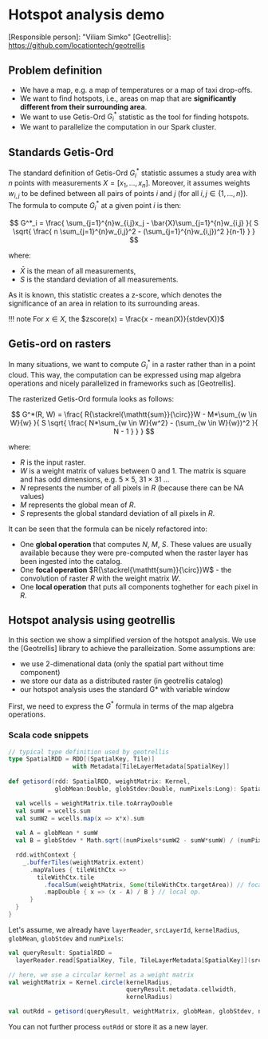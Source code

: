 # Hotspot analysis demo

[Responsible person]: "Viliam Simko"
[Geotrellis]: https://github.com/locationtech/geotrellis

## Problem definition

- We have a map, e.g. a map of temperatures or a map of taxi drop-offs.
- We want to find hotspots, i.e., areas on map that are **significantly different from their surrounding area**.
- We want to use Getis-Ord $G^*_i$ statistic as the tool for finding hotspots.
- We want to parallelize the computation in our Spark cluster.

## Standards Getis-Ord

The standard definition of Getis-Ord $G^*_i$ statistic assumes a study area with $n$ points with measurements
$X = [x_1, \ldots, x_n]$. Moreover, it assumes weights $w_{i,j}$ to be defined between all pairs of points $i$
and $j$ (for all $i,j \in \{ 1, \ldots, n\}$). The formula to compute $G^*_i$ at a given point $i$ is then:

$$
    G^*_i = \frac{
        \sum_{j=1}^{n}w_{i,j}x_j - \bar{X}\sum_{j=1}^{n}w_{i,j}
    }{
        S \sqrt{
            \frac{
              n \sum_{j=1}^{n}w_{i,j}^2 - (\sum_{j=1}^{n}w_{i,j})^2
            }{n-1}
        }
    }
$$

where:

- $\bar{X}$ is the mean of all measurements,
- $S$ is the standard deviation of all measurements.

As it is known, this statistic creates a z-score, which denotes the significance of an area in relation
to its surrounding areas.

!!! note
    For $x \in X$, the $zscore(x) = \frac{x - mean(X)}{stdev(X)}$

## Getis-ord on rasters

In many situations, we want to compute $G^*_i$ in a raster rather than in a point cloud.
This way, the computation can be expressed using map algebra operations and nicely parallelized in frameworks 
such as [Geotrellis].

The rasterized Getis-Ord formula looks as follows:

$$
G^*(R, W) =
    \frac{
        R{\stackrel{\mathtt{sum}}{\circ}}W
        - M*\sum_{w \in W}{w}
    }{
        S \sqrt{
          \frac{
            N*\sum_{w \in W}{w^2} - (\sum_{w \in W}{w})^2
          }{
            N - 1
          }
        }
    }
$$

where:

- $R$ is the input raster.
- $W$ is a weight matrix of values between 0 and 1.
  The matrix is square and has odd dimensions, e.g. $5 \times 5$, $31 \times 31$ ...
- $N$ represents the number of all pixels in $R$ (because there can be NA values)
- $M$ represents the global mean of $R$.
- $S$ represents the global standard deviation of all pixels in $R$.

It can be seen that the formula can be nicely refactored into:

- One **global operation** that computes $N$, $M$, $S$. These values are usually available because they
  were pre-computed when the raster layer has been ingested into the catalog.
- One **focal operation** $R{\stackrel{\mathtt{sum}}{\circ}}W$ - the convolution of raster $R$ with
  the weight matrix $W$.
- One **local operation** that puts all components toghether for each pixel in $R$.

## Hotspot analysis using geotrellis

In this section we show a simplified version of the hotspot analysis.
We use the [Geotrellis] library to achieve the paralleization.
Some assumptions are:

- we use 2-dimenational data (only the spatial part without time component)
- we store our data as a distributed raster (in geotrellis catalog)
- our hotspot analysis uses the standard G* with variable window

First, we need to express the $G^*$ formula in terms of the map algebra operations.

### Scala code snippets

```scala
// typical type definition used by geotrellis
type SpatialRDD = RDD[(SpatialKey, Tile)]
                  with Metadata[TileLayerMetadata[SpatialKey]]
  
def getisord(rdd: SpatialRDD, weightMatrix: Kernel,
             globMean:Double, globStdev:Double, numPixels:Long): SpatialRDD = {

  val wcells = weightMatrix.tile.toArrayDouble
  val sumW = wcells.sum
  val sumW2 = wcells.map(x => x*x).sum
  
  val A = globMean * sumW
  val B = globStdev * Math.sqrt((numPixels*sumW2 - sumW*sumW) / (numPixels - 1))

  rdd.withContext {
    _.bufferTiles(weightMatrix.extent)
      .mapValues { tileWithCtx =>
        tileWithCtx.tile
          .focalSum(weightMatrix, Some(tileWithCtx.targetArea)) // focal op.
          .mapDouble { x => (x - A) / B } // local op.
      }
  }
}
```

Let's assume, we already have `layerReader`, `srcLayerId`, `kernelRadius`, `globMean`, `globStdev` and `numPixels`:

```scala
val queryResult: SpatialRDD =
  layerReader.read[SpatialKey, Tile, TileLayerMetadata[SpatialKey]](srcLayerId)

// here, we use a circular kernel as a weight matrix
val weightMatrix = Kernel.circle(kernelRadius,
                                 queryResult.metadata.cellwidth,
                                 kernelRadius)

val outRdd = getisord(queryResult, weightMatrix, globMean, globStdev, numPixels)
```
You can not further process `outRdd` or store it as a new layer.
